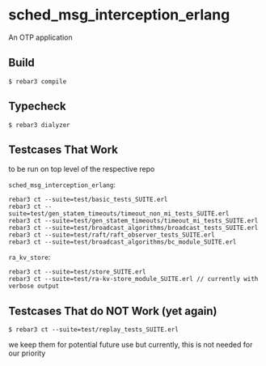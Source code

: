 sched_msg_interception_erlang
=====

An OTP application

Build
-----

    $ rebar3 compile


Typecheck
-----

    $ rebar3 dialyzer

Testcases That Work
-----
to be run on top level of the respective repo

`sched_msg_interception_erlang`:

    rebar3 ct --suite=test/basic_tests_SUITE.erl
    rebar3 ct --suite=test/gen_statem_timeouts/timeout_non_mi_tests_SUITE.erl
    rebar3 ct --suite=test/gen_statem_timeouts/timeout_mi_tests_SUITE.erl
    rebar3 ct --suite=test/broadcast_algorithms/broadcast_tests_SUITE.erl
    rebar3 ct --suite=test/raft/raft_observer_tests_SUITE.erl
    rebar3 ct --suite=test/broadcast_algorithms/bc_module_SUITE.erl


`ra_kv_store`:

    rebar3 ct --suite=test/store_SUITE.erl 
    rebar3 ct --suite=test/ra-kv-store_module_SUITE.erl // currently with verbose output

Testcases That do NOT Work (yet again)
-----

    $ rebar3 ct --suite=test/replay_tests_SUITE.erl
we keep them for potential future use but currently, this is not needed for our priority
